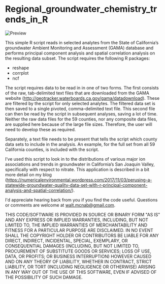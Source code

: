 # Regional_groundwater_chemistry_trends_in_R

![Preview](https://numericalenvironmental.files.wordpress.com/2017/11/pc1-3.jpg?w=816)

This simple R script reads in selected analytes from the State of California’s groundwater Ambient Monitoring and Assessment (GAMA) database and performs principal component analysis and spatial correlation analysis on the resulting data subset. The script requires the following R packages:

* reshape
* corrplot
* ncf

The script requires data to be read in in one of two forms. The first consists of the raw, tab-delimited text files that are downloaded from the GAMA website (http://geotracker.waterboards.ca.gov/gama/datadownload). These are filtered by the script for only selected analytes. The filtered data set is then saved to a single pivoted, comma-delimited text file. This second file can then be read by the script in subsequent analyses, saving a lot of time. Neither the raw data files for the 59 counties, nor any composite data files, are supplied here because of the large file sizes. Therefore, the user will need to develop these as required.

Separately, a text file needs to be present that tells the script which county data sets to include in the analysis. An example, for the full set from all 59 California counties, is included with the script.

I’ve used this script to look in to the distributions of various major ion associations and trends in groundwater in California’s San Joaquin Valley, specifically with respect to nitrate. This application is described in a bit more detail on my blog (https://numericalenvironmental.wordpress.com/2017/11/03/perusing-a-statewide-groundwater-quality-data-set-with-r-principal-component-analysis-and-spatial-correlation/).

I'd appreciate hearing back from you if you find the code useful. Questions or comments are welcome at walt.mcnab@gmail.com.

THIS CODE/SOFTWARE IS PROVIDED IN SOURCE OR BINARY FORM "AS IS" AND ANY EXPRESS OR IMPLIED WARRANTIES, INCLUDING, BUT NOT LIMITED TO, THE IMPLIED WARRANTIES OF MERCHANTABILITY AND FITNESS FOR A PARTICULAR PURPOSE ARE DISCLAIMED. IN NO EVENT SHALL THE COPYRIGHT HOLDER OR CONTRIBUTORS BE LIABLE FOR ANY DIRECT, INDIRECT, INCIDENTAL, SPECIAL, EXEMPLARY, OR CONSEQUENTIAL DAMAGES (INCLUDING, BUT NOT LIMITED TO, PROCUREMENT OF SUBSTITUTE GOODS OR SERVICES; LOSS OF USE, DATA, OR PROFITS; OR BUSINESS INTERRUPTION) HOWEVER CAUSED AND ON ANY THEORY OF LIABILITY, WHETHER IN CONTRACT, STRICT LIABILITY, OR TORT (INCLUDING NEGLIGENCE OR OTHERWISE) ARISING IN ANY WAY OUT OF THE USE OF THIS SOFTWARE, EVEN IF ADVISED OF THE POSSIBILITY OF SUCH DAMAGE.

